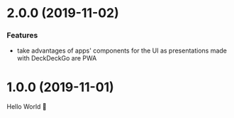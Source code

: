 # 2.0.0 (2019-11-02)

### Features

- take advantages of apps' components for the UI as presentations made with DeckDeckGo are PWA

# 1.0.0 (2019-11-01)

Hello World 👋
